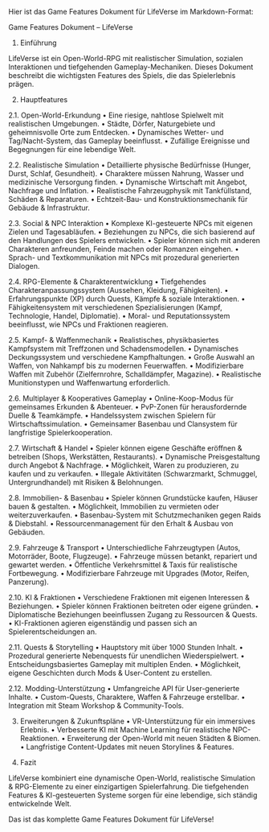 Hier ist das Game Features Dokument für LifeVerse im Markdown-Format:

Game Features Dokument – LifeVerse

1. Einführung

LifeVerse ist ein Open-World-RPG mit realistischer Simulation, sozialen Interaktionen und tiefgehenden Gameplay-Mechaniken. Dieses Dokument beschreibt die wichtigsten Features des Spiels, die das Spielerlebnis prägen.

2. Hauptfeatures

2.1. Open-World-Erkundung
	•	Eine riesige, nahtlose Spielwelt mit realistischen Umgebungen.
	•	Städte, Dörfer, Naturgebiete und geheimnisvolle Orte zum Entdecken.
	•	Dynamisches Wetter- und Tag/Nacht-System, das Gameplay beeinflusst.
	•	Zufällige Ereignisse und Begegnungen für eine lebendige Welt.

2.2. Realistische Simulation
	•	Detaillierte physische Bedürfnisse (Hunger, Durst, Schlaf, Gesundheit).
	•	Charaktere müssen Nahrung, Wasser und medizinische Versorgung finden.
	•	Dynamische Wirtschaft mit Angebot, Nachfrage und Inflation.
	•	Realistische Fahrzeugphysik mit Tankfüllstand, Schäden & Reparaturen.
	•	Echtzeit-Bau- und Konstruktionsmechanik für Gebäude & Infrastruktur.

2.3. Social & NPC Interaktion
	•	Komplexe KI-gesteuerte NPCs mit eigenen Zielen und Tagesabläufen.
	•	Beziehungen zu NPCs, die sich basierend auf den Handlungen des Spielers entwickeln.
	•	Spieler können sich mit anderen Charakteren anfreunden, Feinde machen oder Romanzen eingehen.
	•	Sprach- und Textkommunikation mit NPCs mit prozedural generierten Dialogen.

2.4. RPG-Elemente & Charakterentwicklung
	•	Tiefgehendes Charakteranpassungssystem (Aussehen, Kleidung, Fähigkeiten).
	•	Erfahrungspunkte (XP) durch Quests, Kämpfe & soziale Interaktionen.
	•	Fähigkeitensystem mit verschiedenen Spezialisierungen (Kampf, Technologie, Handel, Diplomatie).
	•	Moral- und Reputationssystem beeinflusst, wie NPCs und Fraktionen reagieren.

2.5. Kampf- & Waffenmechanik
	•	Realistisches, physikbasiertes Kampfsystem mit Treffzonen und Schadensmodellen.
	•	Dynamisches Deckungssystem und verschiedene Kampfhaltungen.
	•	Große Auswahl an Waffen, von Nahkampf bis zu modernen Feuerwaffen.
	•	Modifizierbare Waffen mit Zubehör (Zielfernrohre, Schalldämpfer, Magazine).
	•	Realistische Munitionstypen und Waffenwartung erforderlich.

2.6. Multiplayer & Kooperatives Gameplay
	•	Online-Koop-Modus für gemeinsames Erkunden & Abenteuer.
	•	PvP-Zonen für herausfordernde Duelle & Teamkämpfe.
	•	Handelssystem zwischen Spielern für Wirtschaftssimulation.
	•	Gemeinsamer Basenbau und Clansystem für langfristige Spielerkooperation.

2.7. Wirtschaft & Handel
	•	Spieler können eigene Geschäfte eröffnen & betreiben (Shops, Werkstätten, Restaurants).
	•	Dynamische Preisgestaltung durch Angebot & Nachfrage.
	•	Möglichkeit, Waren zu produzieren, zu kaufen und zu verkaufen.
	•	Illegale Aktivitäten (Schwarzmarkt, Schmuggel, Untergrundhandel) mit Risiken & Belohnungen.

2.8. Immobilien- & Basenbau
	•	Spieler können Grundstücke kaufen, Häuser bauen & gestalten.
	•	Möglichkeit, Immobilien zu vermieten oder weiterzuverkaufen.
	•	Basenbau-System mit Schutzmechaniken gegen Raids & Diebstahl.
	•	Ressourcenmanagement für den Erhalt & Ausbau von Gebäuden.

2.9. Fahrzeuge & Transport
	•	Unterschiedliche Fahrzeugtypen (Autos, Motorräder, Boote, Flugzeuge).
	•	Fahrzeuge müssen betankt, repariert und gewartet werden.
	•	Öffentliche Verkehrsmittel & Taxis für realistische Fortbewegung.
	•	Modifizierbare Fahrzeuge mit Upgrades (Motor, Reifen, Panzerung).

2.10. KI & Fraktionen
	•	Verschiedene Fraktionen mit eigenen Interessen & Beziehungen.
	•	Spieler können Fraktionen beitreten oder eigene gründen.
	•	Diplomatische Beziehungen beeinflussen Zugang zu Ressourcen & Quests.
	•	KI-Fraktionen agieren eigenständig und passen sich an Spielerentscheidungen an.

2.11. Quests & Storytelling
	•	Hauptstory mit über 1000 Stunden Inhalt.
	•	Prozedural generierte Nebenquests für unendlichen Wiederspielwert.
	•	Entscheidungsbasiertes Gameplay mit multiplen Enden.
	•	Möglichkeit, eigene Geschichten durch Mods & User-Content zu erstellen.

2.12. Modding-Unterstützung
	•	Umfangreiche API für User-generierte Inhalte.
	•	Custom-Quests, Charaktere, Waffen & Fahrzeuge erstellbar.
	•	Integration mit Steam Workshop & Community-Tools.

3. Erweiterungen & Zukunftspläne
	•	VR-Unterstützung für ein immersives Erlebnis.
	•	Verbesserte KI mit Machine Learning für realistische NPC-Reaktionen.
	•	Erweiterung der Open-World mit neuen Städten & Biomen.
	•	Langfristige Content-Updates mit neuen Storylines & Features.

4. Fazit

LifeVerse kombiniert eine dynamische Open-World, realistische Simulation & RPG-Elemente zu einer einzigartigen Spielerfahrung. Die tiefgehenden Features & KI-gesteuerten Systeme sorgen für eine lebendige, sich ständig entwickelnde Welt.

Das ist das komplette Game Features Dokument für LifeVerse!